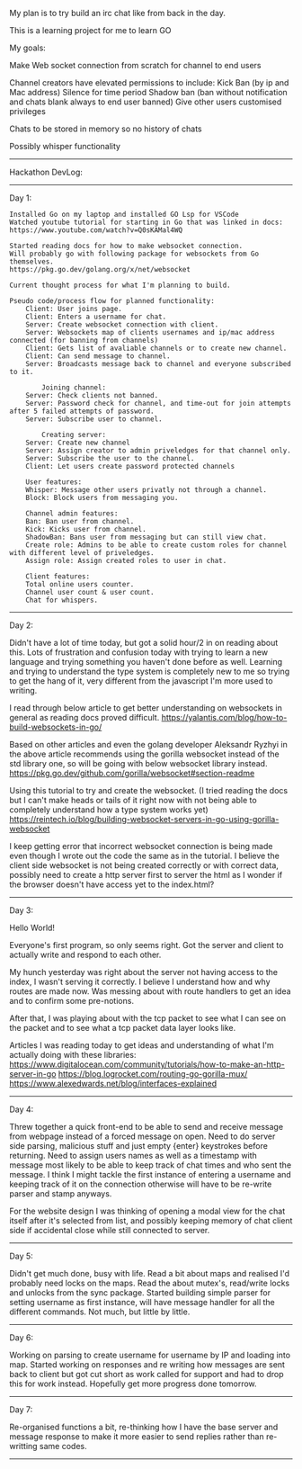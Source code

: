 My plan is to try build an irc chat like from back in the day.

This is a learning project for me to learn GO

My goals:

Make Web socket connection from scratch for channel to end users

Channel creators have elevated permissions to include:
Kick
Ban (by ip and Mac address)
Silence for time period
Shadow ban (ban without notification and chats blank always to end user banned)
Give other users customised privileges

Chats to be stored in memory so no history of chats

Possibly whisper functionality

-   -   -   -   -   -   -   -   -   -   -   -   -   -   -   -   -   -   -   -   -   -

Hackathon DevLog:

-   -   -   -   -   -   -   -   -   -   -   -   -   -   -   -   -   -   -   -   -   -

Day 1:

    Installed Go on my laptop and installed GO Lsp for VSCode
    Watched youtube tutorial for starting in Go that was linked in docs:
    https://www.youtube.com/watch?v=Q0sKAMal4WQ

    Started reading docs for how to make websocket connection.
    Will probably go with following package for websockets from Go themselves.
    https://pkg.go.dev/golang.org/x/net/websocket

    Current thought process for what I'm planning to build.

    Pseudo code/process flow for planned functionality:
        Client: User joins page.
        Client: Enters a username for chat.
        Server: Create websocket connection with client.
        Server: Websockets map of clients usernames and ip/mac address connected (for banning from channels)
        Client: Gets list of avaliable channels or to create new channel.
        Client: Can send message to channel.
        Server: Broadcasts message back to channel and everyone subscribed to it.
        
            Joining channel:
        Server: Check clients not banned.
        Server: Password check for channel, and time-out for join attempts after 5 failed attempts of password.
        Server: Subscribe user to channel.
        
            Creating server:
        Server: Create new channel 
        Server: Assign creator to admin priveledges for that channel only.
        Server: Subscribe the user to the channel.
        Client: Let users create password protected channels

        User features:
        Whisper: Message other users privatly not through a channel.
        Block: Block users from messaging you.

        Channel admin features:
        Ban: Ban user from channel.
        Kick: Kicks user from channel.
        ShadowBan: Bans user from messaging but can still view chat.
        Create role: Admins to be able to create custom roles for channel with different level of priveledges.
        Assign role: Assign created roles to user in chat.

        Client features:
        Total online users counter.
        Channel user count & user count.
        Chat for whispers.


-   -   -   -   -   -   -   -   -   -   -   -   -   -   -   -   -   -   -   -   -   -

Day 2:

Didn't have a lot of time today, but got a solid hour/2 in on reading about this.
Lots of frustration and confusion today with trying to learn a new language and trying something you haven't done before as well.
Learning and trying to understand the type system is completely new to me so trying to get the hang of it, very different from the javascript I'm more used to writing.

I read through below article to get better understanding on websockets in general as reading docs proved difficult.
https://yalantis.com/blog/how-to-build-websockets-in-go/

Based on other articles and even the golang developer Aleksandr Ryzhyi in the above article recommends using the gorilla websocket instead of the std library one, so will be going with below websocket library instead.
https://pkg.go.dev/github.com/gorilla/websocket#section-readme

Using this tutorial to try and create the websocket. (I tried reading the docs but I can't make heads or tails of it right now with not being able to completely understand how a type system works yet)
https://reintech.io/blog/building-websocket-servers-in-go-using-gorilla-websocket

I keep getting error that incorrect websocket connection is being made even though I wrote out the code the same as in the tutorial.
I believe the client side websocket is not being created correctly or with correct data, possibly need to create a http server first to server the html as I wonder if the browser doesn't have access yet to the index.html?

-   -   -   -   -   -   -   -   -   -   -   -   -   -   -   -   -   -   -   -   -   -

Day 3:

Hello World!

Everyone's first program, so only seems right.
Got the server and client to actually write and respond to each other.

My hunch yesterday was right about the server not having access to the index, I wasn't serving it correctly.
I believe I understand how and why routes are made now.
Was messing about with route handlers to get an idea and to confirm some pre-notions.

After that, I was playing about with the tcp packet to see what I can see on the packet and to see what a tcp packet data layer looks like.

Articles I was reading today to get ideas and understanding of what I'm actually doing with these libraries:
https://www.digitalocean.com/community/tutorials/how-to-make-an-http-server-in-go
https://blog.logrocket.com/routing-go-gorilla-mux/
https://www.alexedwards.net/blog/interfaces-explained

-   -   -   -   -   -   -   -   -   -   -   -   -   -   -   -   -   -   -   -   -   -

Day 4:

Threw together a quick front-end to be able to send and receive message from webpage instead of a forced message on open.
Need to do server side parsing, malicious stuff and just empty {enter} keystrokes before returning.
Need to assign users names as well as a timestamp with message most likely to be able to keep track of chat times and who sent the message.
I think I might tackle the first instance of entering a username and keeping track of it on the connection otherwise will have to be re-write parser and stamp anyways.

For the website design I was thinking of opening a modal view for the chat itself after it's selected from list, and possibly keeping memory of chat client side if accidental close while still connected to server.

-   -   -   -   -   -   -   -   -   -   -   -   -   -   -   -   -   -   -   -   -   -

Day 5:

Didn't get much done, busy with life.
Read a bit about maps and realised I'd probably need locks on the maps.
Read the about mutex's, read/write locks and unlocks from the sync package.
Started building simple parser for setting username as first instance, will have message handler for all the different commands.
Not much, but  little by little.

-   -   -   -   -   -   -   -   -   -   -   -   -   -   -   -   -   -   -   -   -   -

Day 6:

Working on parsing to create username for username by IP and loading into map.
Started working on responses and re writing how messages are sent back to client but got cut short as work called for support and had to drop this for work instead.
Hopefully get more progress done tomorrow.

-   -   -   -   -   -   -   -   -   -   -   -   -   -   -   -   -   -   -   -   -   -

Day 7:

Re-organised functions a bit, re-thinking how I have the base server and message response to make it more easier to send replies rather than re-writting same codes.

-   -   -   -   -   -   -   -   -   -   -   -   -   -   -   -   -   -   -   -   -   -